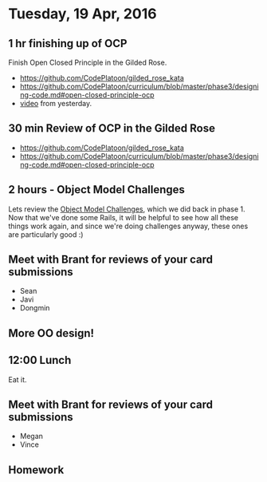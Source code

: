 Tuesday, 19 Apr, 2016
=====================

1 hr finishing up of OCP
------------------------

Finish Open Closed Principle in the Gilded Rose.

* https://github.com/CodePlatoon/gilded_rose_kata
* https://github.com/CodePlatoon/curriculum/blob/master/phase3/designing-code.md#open-closed-principle-ocp
* [video](https://vimeo.com/163393437) from yesterday.


30 min Review of OCP in the Gilded Rose
---------------------------------------

* https://github.com/CodePlatoon/gilded_rose_kata
* https://github.com/CodePlatoon/curriculum/blob/master/phase3/designing-code.md#open-closed-principle-ocp


2 hours - Object Model Challenges
---------------------------------

Lets review the [Object Model Challenges](https://gist.github.com/JoshCheek/ad9f70a6d855be9ed50d),
which we did back in phase 1. Now that
we've done some Rails, it will be helpful
to see how all these things work again,
and since we're doing challenges
anyway, these ones are particularly good :)


Meet with Brant for reviews of your card submissions
----------------------------------------------------

* Sean
* Javi
* Dongmin


More OO design!
---------------


12:00 Lunch
-----------

Eat it.


Meet with Brant for reviews of your card submissions
----------------------------------------------------

* Megan
* Vince


Homework
--------
